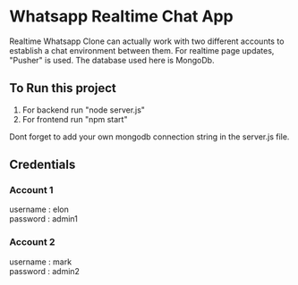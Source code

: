 # Whatsapp Realtime Chat App

Realtime Whatsapp Clone can actually work with two different accounts to establish a chat environment between them. For realtime page updates, "Pusher" is used. The database used here is MongoDb.

## To Run this project

1. For backend run "node server.js"
2. For frontend run "npm start"

Dont forget to add your own mongodb connection string in the server.js file.

## Credentials

### Account 1

username : elon\
password : admin1

### Account 2

username : mark\
password : admin2

